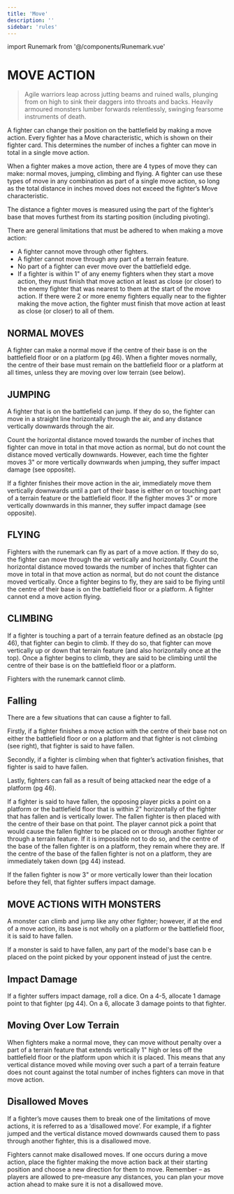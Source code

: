 ```yaml
---
title: 'Move'
description: ''
sidebar: 'rules'
---
```

import Runemark from '@/components/Runemark.vue'

# MOVE ACTION

> Agile warriors leap across jutting beams and ruined walls, plunging from on high to sink their daggers into throats and backs. Heavily armoured monsters lumber forwards relentlessly, swinging fearsome instruments of death.

A fighter can change their position on the battlefield by making a move action. Every fighter has a Move characteristic, which is shown on their fighter card. This determines the number of inches a fighter can move in total in a single move action.

When a fighter makes a move action, there are 4 types of move they can make: normal moves, jumping, climbing and flying. A fighter can use these types of move in any combination as part of a single move action, so long as the total distance in inches moved does not exceed the fighter’s Move characteristic.

The distance a fighter moves is measured using the part of the fighter’s base that moves furthest from its starting position (including pivoting).

There are general limitations that must be adhered to when making a move action:

- A fighter cannot move through other fighters.  
- A fighter cannot move through any part of a terrain feature.  
- No part of a fighter can ever move over the battlefield edge.  
- If a fighter is within 1" of any enemy fighters when they start a move action, they must finish that move action at least as close (or closer) to the enemy fighter that was nearest to them at the start of the move action. If there were 2 or more enemy fighters equally near to the fighter making the move action, the fighter must finish that move action at least as close (or closer) to all of them.

## NORMAL MOVES
A fighter can make a normal move if the centre of their base is on the battlefield floor or on a platform (pg 46). When a fighter moves normally, the centre of their base must remain on the battlefield floor or a platform at all times, unless they are moving over low terrain  (see below).

## JUMPING
A fighter that is on the battlefield can jump. If they do so, the fighter can move in a straight line horizontally through the air, and any distance vertically downwards through the air.

Count the horizontal distance moved towards the number of inches that fighter can move in total in that move action as normal, but do not count the distance moved vertically downwards. However, each time the fighter moves 3" or more vertically downwards when jumping, they suffer impact damage (see opposite).

If a fighter finishes their move action in the air, immediately move them vertically downwards until a part of their base is either on or touching part of a terrain feature or the battlefield floor. If the fighter moves 3" or more vertically downwards in this manner, they suffer impact damage (see opposite).

## FLYING 

Fighters with the <Runemark mark="Fly" /> runemark can fly as part of a move action. If they do so, the fighter can move through the air vertically and horizontally. Count the horizontal distance moved towards the number of inches that fighter can move in total in that move action as normal, but do not count the distance moved vertically. Once a fighter begins to fly, they are said to be flying until the centre of their base is on the battlefield floor or a platform. A fighter cannot end a move action flying.

## CLIMBING

If a fighter is touching a part of a terrain feature defined as an obstacle (pg 46), that fighter can begin to climb. If they do so, that fighter can move vertically up or down that terrain feature (and also horizontally once at the top). Once a fighter begins to climb, they are said to be climbing until the centre of their base is on the battlefield floor or a platform.

Fighters with the <Runemark mark="Mount" /> runemark cannot climb.

## Falling

There are a few situations that can cause a fighter to fall.

Firstly, if a fighter finishes a move action with the centre of their base not on either the battlefield floor or on a platform and that fighter is not climbing (see right), that fighter is said to have fallen.

Secondly, if a fighter is climbing when that fighter’s activation finishes, that fighter is said to have fallen.

Lastly, fighters can fall as a result of being attacked near the edge of a platform (pg 46).

If a fighter is said to have fallen, the opposing player picks a point on a platform or the battlefield floor that is within 2" horizontally of the fighter that has fallen and is vertically lower. The fallen fighter is then placed with the centre of their base on that point. The player cannot pick a point that would cause the fallen fighter to be placed on or through another fighter or through a terrain feature. If it is impossible not to do so, and the centre of the base of the fallen fighter is on a platform, they remain where they are. If the centre of the base of the fallen fighter is not on a platform, they are immediately taken down (pg 44) instead.

If the fallen fighter is now 3" or more vertically lower than their location before they fell, that fighter suffers impact damage.

## MOVE ACTIONS WITH MONSTERS
A monster can climb and jump like any other fighter; however,  if at the end of a move action, its base is not wholly on a platform or the battlefield floor, it is said to have fallen.

If a monster is said to have fallen, any part of the model's base can b e placed on the point picked by your opponent instead of just the centre.

## Impact Damage
If a fighter suffers impact damage, roll a dice. On a 4-5, allocate 1 damage point to that fighter (pg 44). On a 6, allocate 3 damage points to that fighter.

## Moving Over Low Terrain

When fighters make a normal move, they can move without penalty over a part of a terrain feature that extends vertically 1" high or less off the battlefield floor or the platform upon which it is placed. This means that any vertical distance moved while moving over such a part of a terrain feature does not count against the total number of inches fighters can move in that move action.

## Disallowed Moves

If a fighter’s move causes them to break one of the limitations of move actions, it is referred to as a ‘disallowed move’. For example, if a fighter jumped and the vertical distance moved downwards caused them to pass through another fighter, this is a disallowed move.

Fighters cannot make disallowed moves. If one occurs during a move action, place the fighter making the move action back at their starting position and choose a new direction for them to move. Remember – as players are allowed to pre-measure any distances, you can plan your move action ahead to make sure it is not a disallowed move. 
